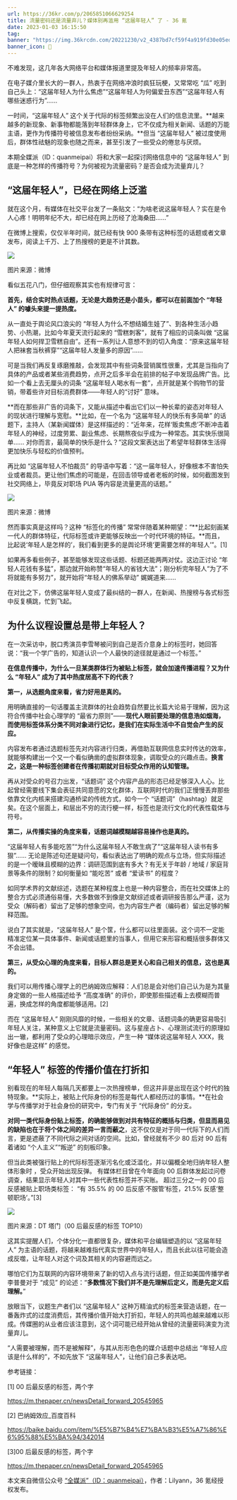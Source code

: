 ```yaml
---
url: https://36kr.com/p/2065851066629254
title: 流量密码还是流量弃儿？媒体别再滥用 “这届年轻人” 了 - 36 氪
date: 2023-01-03 16:15:50
tag: 
banner: "https://img.36krcdn.com/20221230/v2_4387bd7cf59f4a919fd30e05ed959f4e_img_png?x-oss-process=image/resize,m_mfit,w_600,h_400,limit_0/crop,w_600,h_400,g_center"
banner_icon: 🔖
---
```

不难发现，这几年各大网络平台和媒体报道里提及年轻人的频率非常高。

在电子媒介里长大的一群人，热衷于在网络冲浪时疯狂玩梗，又常常吃 “瓜” 吃到自己头上：“这届年轻人为什么焦虑”“这届年轻人为何偏爱丑东西”“这届年轻人有哪些迷惑行为”......

一时间，“这届年轻人” 这个关于代际的标签频繁出没在人们的信息流里。**越来越多的新现象、新事物都能落到年轻群体身上，它不仅成为相关新闻、话题的万能主语，更作为传播符号被信息发布者纷纷采纳。**但当 “这届年轻人” 被过度使用后，群体性祛魅的现象也随之而来，甚至引发了一些受众的倦怠与厌烦。

本期全媒派（ID：quanmeipai）将和大家一起探讨网络信息中的 “这届年轻人” 到底是一种怎样的传播符号？为何被视为流量密码？是否会成为流量弃儿？

## **“这届年轻人”，已经在网络上泛滥**

就在这个月，有媒体在社交平台发了一条贴文：“为啥老说这届年轻人？实在是令人心疼！明明年纪不大，却已经在网上历经了沧海桑田......”

在微博上搜索，仅仅半年时间，就已经有快 900 条带有这种标签的话题或者文章发布，阅读上千万、上了热搜榜的更是不计其数。

![](https://img.36krcdn.com/20221230/v2_00611c697a0a45cc901980186060181c_img_000)

图片来源：微博

看似五花八门，但仔细观察其实也有规律可言：

**首先，结合实时热点话题，无论是大趋势还是小苗头，都可以在前面加个 “年轻人” 的噱头来提一提热度。**

从一直处于舆论风口浪尖的 “年轻人为什么不想结婚生娃了”、到各种生活小趋势、小热潮，比如今年夏天流行起来的 “雪糕刺客”，就有了相应的词条叫做 “这届年轻人如何捍卫雪糕自由”。还有一系列让人意想不到的切入角度：“原来这届年轻人把袜套当秋裤穿”“这届年轻人发量多的原因”......

可是当我们再反复琢磨推敲，会发现其中有些词条营销属性很重，尤其是当指向了具体的产品或者某些消费趋势，点开之后多半会在前排的帖子中发现品牌广告。比如一个看上去无厘头的词条 “这届年轻人喝水有一套”，点开就是某个购物节的营销，带着些许对目标消费群体——年轻人的“讨好” 意味。

**而在那些非广告的词条下，又能从描述中看出它们以一种长辈的姿态对年轻人的现状进行理解与宽慰。**比如，在一个名为 “这届年轻人的快乐有多简单” 的话题下，主持人（某新闻媒体）是这样描述的：“近年来，花样‘贩卖焦虑’不断冲击着年轻人的神经，过度劳累、副业焦虑、长期熬夜似乎成为一种常态。其实快乐很简单...... 对你而言，最简单的快乐是什么？”这段文案表达出了希望年轻群体生活得更加快乐与轻松的价值预判。

再比如 “这届年轻人不怕裁员” 的导语中写着：“这一届年轻人，好像根本不害怕失业或者裁员。更让他们焦虑的可能是，在回击领导或者老板的时候，如何截图发到社交网络上，毕竟反对职场 PUA 等内容是流量更高的话题。”

![](https://img.36krcdn.com/20221230/v2_154bcec4b82843d686545dcfd602f964_img_000)

图片来源：微博

然而事实真是这样吗？这种 “标签化的传播” 常常伴随着某种期望：“**比起刻画某一代人的群体特征，代际标签或许更能够反映出一个时代环境的特征。**而且，比起说‘年轻人是怎样的’，我们看到更多的是舆论环境‘更需要怎样的年轻人’”。[1]

如果再多看些例子，甚至能够发现这些话题、标题还能两两对仗。这边正讨论 “年轻人花钱有多猛”，那边就开始称赞“年轻人的省钱大法”；刚分析完年轻人“为了不将就能有多努力”，就开始将“年轻人的佛系举动” 娓娓道来......

在对比之下，仿佛这届年轻人变成了最纠结的一群人，在新闻、热搜榜与各式标签中反复横跳，忙到飞起。

## **为什么议程设置总是带上年轻人？**

在一次采访中，脱口秀演员李雪琴被问到自己是否介意身上的标签时，她回答说：“我一个学广告的，知道认识一个人最快的途径就是通过一个标签。”

**在信息传播中，为什么一旦某类群体行为被贴上标签，就会加速传播进程？又为什么 “年轻人” 成为了其中热度居高不下的代表？**

**第一，从选题角度来看，省力好用是真的。**

用明确直接的一句话覆盖主流群体的社会趋势自然要比长篇大论易于理解，因为这符合传播中社会心理学的 “最省力原则”——**现代人眼前要处理的信息浩如烟海，而使用标签体系分类不同对象进行记忆，是我们在实际生活中不自觉会产生的反应。**

内容发布者通过选题标签先对内容进行归类，再借助互联网信息实时传达的效率，就能够构建出一个又一个看似确凿的虚拟群体现象，调取受众的兴趣点击。**换言之，这是一种标签创建者在传播初期就对目标受众作用的认知管理。**

再从对受众的号召力出发，“话题词” 这个内容产品的形态已经足够深入人心。比起曾经需要线下集会表征共同意愿的文化群体，互联网时代的我们正慢慢丢弃那些依靠文化内核来搭建沟通桥梁的传统方式，如今一个 “话题词”（hashtag）就足矣。在这个层面上，和层出不穷的流行梗一样，标签也是流行文化的代表性载体与符号。

**第二，从传播实操的角度来看，话题词越模糊越容易操作也是真的。**

“这届年轻人有多能吃苦”“为什么这届年轻人不敢生病了”“这届年轻人读书有多狠”...... 无论是陈述句还是疑问句，看似表达出了明确的观点与立场，但实际描述的是一个暧昧且模糊的边界：调研范围到底有多大？有无关于年龄 / 地域 / 家庭背景等条件的限制？如何衡量如 “能吃苦” 或者 “爱读书” 的程度？

如同学术界的文献综述，选题在某种程度上也是一种内容整合，而在社交媒体上的整合方式必须通俗易懂，大多数做不到像是文献综述或者调研报告那么严谨，这为受众（解码者）留出了足够的想象空间，也为内容生产者（编码者）留出足够的解释范围。

说白了其实就是，“这届年轻人” 是个筐，什么都可以往里面装。这个词不一定能精准定位某一具体事件、新闻或话题里的当事人，但用它来形容和概括很多群体又不会出错。

**第三，从受众心理的角度来看，目标人群总是更关心和自己相关的信息，这也是真的。**

我们可以用传播心理学上的巴纳姆效应解释：人们总是会对他们自己认为是为其量身定做的一些人格描述给予 “高度准确” 的评价，即使那些描述看上去模糊而普遍，换成怎样的角度都能够适用。[2]

而在 “这届年轻人” 刚刚风靡的时候，一些相关的文章、话题词条的确更容易吸引年轻人关注，某种意义上它就是流量密码。这与星座占卜、心理测试流行的原理如出一辙，都利用了受众的心理暗示效应，产生一种 “媒体说这届年轻人 XXX，我好像也是这样” 的感觉。

## **“年轻人” 标签的传播价值在打折扣**

别看现在的年轻人每隔几天都要上一次热搜榜单，但这并非是出现在这个时代的独特现象。**实际上，被贴上代际身份的标签是每代人都经历过的事情。**在社会学与传播学对于社会身份的研究中，专门有关于 “代际身份” 的分支。

**对同一类代际身份贴上标签，的确能够做到对共有特征的概括与归类，但显而易见的缺陷也在于将个体之间的差异一言而蔽之**，这不仅仅是对于同一代际下的人们而言，更是遮蔽了不同代际之间对话的空间。比如，曾经就有不少 80 后对 90 后有着诸如 “个人主义”“叛逆” 的刻板印象。

但当此类被强行贴上的代际标签逐渐污名化或泛滥化，并以偏概全地归纳年轻人整体形象时 ，受众开始出现反弹。 有媒体栏目曾在今年面向 00 后群体发起过问卷调查，结果显示年轻人对其中一些代表性标签并不买账。 超过三分之一的 00 后反感被贴上职场类标签： “有 35.5% 的 00 后反感‘不服管’标签，21.5% 反感‘整顿职场’。”[3]

![](https://img.36krcdn.com/20221230/v2_0ce13fa0dd0845bdb1e570b9fba1abdb_img_000)

图片来源：DT 塔门（00 后最反感的标签 TOP10）

这其实提醒人们，个体分化一直都很复杂，媒体和平台编辑塑造的以 “这届年轻人” 为主语的话题，将越来越难指代真实世界中的年轻人，而且长此以往可能会造成反噬，让年轻人对这个词及其相关的内容避而远之。

哪怕它们为互联网的内容环境带来了新的切入点与流行话题，但正如美国传播学者李普曼对于 “成见” 的论述：“**多数情况下我们并不是先理解后定义，而是先定义后理解。**”

放眼当下，议题生产者们以 “这届年轻人” 这种万精油式的标签来营造话题，在一番轰炸式的过度消费后，其传播价值开始大打折扣，年轻人的共鸣也越来越难以形成。传媒圈的从业者应该注意到，这个词可能已经开始从曾经的流量密码演变为流量弃儿。

“人需要被理解，而不是被解释”，与其从形形色色的媒介话题中总结出 “年轻人应该是什么样的”，不如先放下 “这届年轻人”，让他们自己多表达吧。

参考链接：

[1] 00 后最反感的标签，两个字

https://m.thepaper.cn/newsDetail_forward_20545965

[2] 巴纳姆效应_百度百科

https://baike.baidu.com/item/%E5%B7%B4%E7%BA%B3%E5%A7%86%E6%95%88%E5%BA%94/342014

[3]00 后最反感的标签，两个字

https://m.thepaper.cn/newsDetail_forward_20545965

​本文来自微信公众号 [“全媒派”（ID：quanmeipai）](http://mp.weixin.qq.com/s?__biz=MzA3MzQ1MzQzNA==&mid=2656987854&idx=1&sn=3f7b5433f7f93e8196551d3fb8b606db&chksm=84a410dbb3d399cd7f5b34e192203d9c71287a6f7e54ffba3479b318ece671257afb10f08c6e#rd)，作者：Lilyann，36 氪经授权发布。